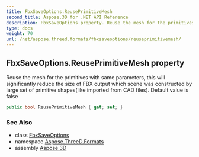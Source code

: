 ```yaml
---
title: FbxSaveOptions.ReusePrimitiveMesh
second_title: Aspose.3D for .NET API Reference
description: FbxSaveOptions property. Reuse the mesh for the primitives with same parameters this will significantly reduce the size of FBX output which scene was constructed by large set of primitive shapeslike imported from CAD files. Default value is false
type: docs
weight: 70
url: /net/aspose.threed.formats/fbxsaveoptions/reuseprimitivemesh/
---
```

## FbxSaveOptions.ReusePrimitiveMesh property

Reuse the mesh for the primitives with same parameters, this will significantly reduce the size of FBX output which scene was constructed by large set of primitive shapes(like imported from CAD files). Default value is false

```csharp
public bool ReusePrimitiveMesh { get; set; }
```

### See Also

* class [FbxSaveOptions](../)
* namespace [Aspose.ThreeD.Formats](../../fbxsaveoptions/)
* assembly [Aspose.3D](../../../)


